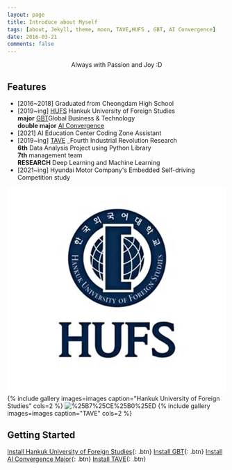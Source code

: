 ```yaml
---
layout: page
title: Introduce about Myself
tags: [about, Jekyll, theme, moon, TAVE,HUFS , GBT, AI Convergence]
date: 2016-03-21
comments: false
---
```

    
<center>Always with Passion and Joy :D</center>

## Features
* [2016~2018] Graduated from Cheongdam High School
* [2019~ing] [HUFS](http://www.hufs.ac.kr/) Hankuk University of Foreign Studies <br/>**major** [GBT](http://hufsgbtgbt.cafe24.com/)Global Business & Technology <br/>**double major** [AI Convergence](http://soft.hufs.ac.kr/)
* [2021] AI Education Center Coding Zone Assistant
* [2019~ing] [TAVE](https://blog.naver.com/t-ave) _Fourth Industrial Revolution Research
<br/>**6th** Data Analysis Project using Python Library
<br/>**7th** management team
<br/> **RESEARCH** Deep Learning and Machine Learning 
* [2021~ing] Hyundai Motor Company's Embedded Self-driving Competition study

![hufs](./assets/img/hufs.png)
{% include gallery images=images caption="Hankuk University of Foreign Studies" cols=2 %}
![%25B7%25CE%25B0%25ED](https://github.com/yerimoh/yerimoh.github.io/blob/main/assets/img/%25B7%25CE%25B0%25ED.png)
{% include gallery images=images caption="TAVE" cols=2 %}



## Getting Started
      

[Install Hankuk University of Foreign Studies](http://www.hufs.ac.kr/){: .btn}
[Install GBT](http://hufsgbtgbt.cafe24.com/){: .btn}
[Install AI Convergence Major](http://soft.hufs.ac.kr/){: .btn}
[Install TAVE](https://blog.naver.com/t-ave){: .btn}

